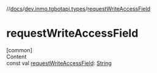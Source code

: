 //[docs](../../index.md)/[dev.inmo.tgbotapi.types](index.md)/[requestWriteAccessField](request-write-access-field.md)



# requestWriteAccessField  
[common]  
Content  
const val [requestWriteAccessField](request-write-access-field.md): [String](https://kotlinlang.org/api/latest/jvm/stdlib/kotlin/-string/index.html)  



